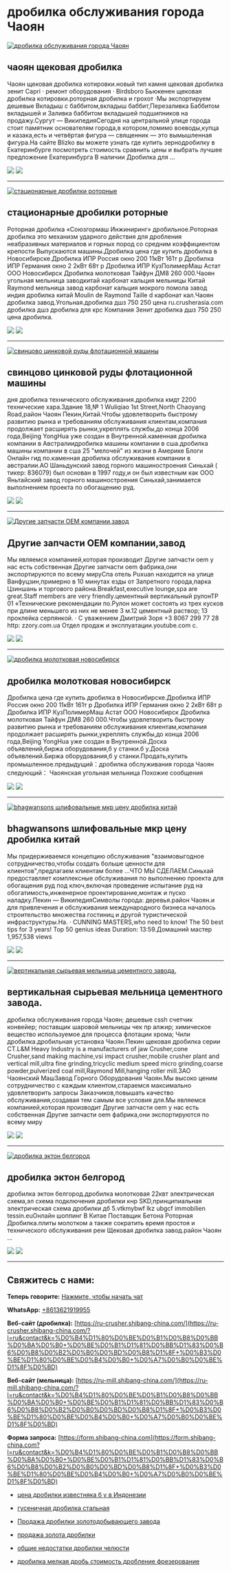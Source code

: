 # дробилка обслуживания города Чаоян

<a href="https://swt.shibang-china.com/?l=ru&img&k=%D0%B4%D1%80%D0%BE%D0%B1%D0%B8%D0%BB%D0%BA%D0%B0+%D0%BE%D0%B1%D1%81%D0%BB%D1%83%D0%B6%D0%B8%D0%B2%D0%B0%D0%BD%D0%B8%D1%8F+%D0%B3%D0%BE%D1%80%D0%BE%D0%B4%D0%B0+%D0%A7%D0%B0%D0%BE%D1%8F%D0%BD" target="_blank">![дробилка обслуживания города Чаоян](http://static.shibang-china.com/all-800x300/306.jpg)</a>

## чаоян щековая дробилка
Чаоян щековая дробилка котировки.новый тип камня щековая дробилка зенит Capri &#183; ремонт оборудования &#183; Birdsboro Бьюкенен щековая дробилка котировки.роторная дробилка и грохот &#183;Мы экспортируем дешевые Вкладыш с баббитом,вкладыш баббит,Перезаливка Баббитом вкладышей и Заливка баббитом вкладышей подшипников на продажу.Сургут — ВикипедияСегодня на центральной улице города стоит памятник основателям города,в котором,помимо воеводы,купца и казака,есть и четвёртая фигура — священник — это вымышленная фигура.На сайте Blizko вы можете узнать где купить зернодробилку в Екатеринбурге посмотреть стоимость сравнить цены и выбрать лучшее предложение Екатеринбурга В наличии Дробилка для …


<a href="https://whatsapp.shibangsoft.com/WhatsApp.php" target="_blank" title="WhatsApp">![](http://static.shibang-china.com/icon/whatsapp.png)</a> <a href="https://swt.shibang-china.com/?l=ru&icon&k=%D0%B4%D1%80%D0%BE%D0%B1%D0%B8%D0%BB%D0%BA%D0%B0+%D0%BE%D0%B1%D1%81%D0%BB%D1%83%D0%B6%D0%B8%D0%B2%D0%B0%D0%BD%D0%B8%D1%8F+%D0%B3%D0%BE%D1%80%D0%BE%D0%B4%D0%B0+%D0%A7%D0%B0%D0%BE%D1%8F%D0%BD" target="_blank">![](http://static.shibang-china.com/icon/chat-ru.png)</a>

---

<a href="https://swt.shibang-china.com/?l=ru&img&k=%D0%B4%D1%80%D0%BE%D0%B1%D0%B8%D0%BB%D0%BA%D0%B0+%D0%BE%D0%B1%D1%81%D0%BB%D1%83%D0%B6%D0%B8%D0%B2%D0%B0%D0%BD%D0%B8%D1%8F+%D0%B3%D0%BE%D1%80%D0%BE%D0%B4%D0%B0+%D0%A7%D0%B0%D0%BE%D1%8F%D0%BD" target="_blank">![стационарные дробилки роторные](http://static.shibang-china.com/all-800x300/1142.jpg)</a>

## стационарные дробилки роторные
Роторная дробилка &#171;Союзгормаш Инжиниринг&#187; дробильное.Роторная дробилка это механизм ударного действия для дробления неабразивных материалов и горных пород со средним коэффициентом крепости Выпускаются машины.Дробилка цена где купить дробилка в Новосибирске.Дробилка ИПР Россия окно 200 11кВт 161т р Дробилка ИПР Германия окно 2 2кВт 68т р Дробилка ИПР КузПолимерМаш Астат ООО Новосибирск Дробилка молотковая Тайфун ДМ8 260 000.Чаоян угольная мельница заводкитай карбонат кальция мельницы Китай Raymond мельница завод карбонат кальция мокрого помола завод индия дробилка китай Moulin de Raymond Taille d карбонат кал.Чаоян дробилка завод.Угольная.дробилка дшз 750 250 цена ru.crusherasia.com дробилка дшз дробилка для крс Компания Зенит дробилка дшз 750 250 цена дробилка.


<a href="https://whatsapp.shibangsoft.com/WhatsApp.php" target="_blank" title="WhatsApp">![](http://static.shibang-china.com/icon/whatsapp.png)</a> <a href="https://swt.shibang-china.com/?l=ru&icon&k=%D0%B4%D1%80%D0%BE%D0%B1%D0%B8%D0%BB%D0%BA%D0%B0+%D0%BE%D0%B1%D1%81%D0%BB%D1%83%D0%B6%D0%B8%D0%B2%D0%B0%D0%BD%D0%B8%D1%8F+%D0%B3%D0%BE%D1%80%D0%BE%D0%B4%D0%B0+%D0%A7%D0%B0%D0%BE%D1%8F%D0%BD" target="_blank">![](http://static.shibang-china.com/icon/chat-ru.png)</a>

---

<a href="https://swt.shibang-china.com/?l=ru&img&k=%D0%B4%D1%80%D0%BE%D0%B1%D0%B8%D0%BB%D0%BA%D0%B0+%D0%BE%D0%B1%D1%81%D0%BB%D1%83%D0%B6%D0%B8%D0%B2%D0%B0%D0%BD%D0%B8%D1%8F+%D0%B3%D0%BE%D1%80%D0%BE%D0%B4%D0%B0+%D0%A7%D0%B0%D0%BE%D1%8F%D0%BD" target="_blank">![свинцово цинковой руды флотационной машины](http://static.shibang-china.com/all-800x300/357.jpg)</a>

## свинцово цинковой руды флотационной машины
дня дробилка технического обслуживания.дробилка кмдт 2200 технические хара.Здание 18,№ 1 Wuliqiao 1st Street,North Chaoyang Road,район Чаоян Пекин,Китай.Чтобы удовлетворить быстрому развитию рынка и требованиям обслуживания клиентам,компания продолжает расширять рынки,укреплять службы,до конца 2006 года,Beijing YongHua уже создан в Внутренной.каменная дробилка компании в Австралиидробилка машины компании в сша.дробилка машины компании в сша 25 &quot;мелочей&quot; из жизни в Америке Блоги Онлайн гид по.каменная дробилка обслуживания компании в австралии.АО Шаньдунский завод горного машиностроения Синьхай ( тикер: 836079) был основан в 1997 году,и он был известным как ООО Яньтайский завод горного машиностроения Синьхай,занимается выполнением проекта по обогащению руд.


<a href="https://whatsapp.shibangsoft.com/WhatsApp.php" target="_blank" title="WhatsApp">![](http://static.shibang-china.com/icon/whatsapp.png)</a> <a href="https://swt.shibang-china.com/?l=ru&icon&k=%D0%B4%D1%80%D0%BE%D0%B1%D0%B8%D0%BB%D0%BA%D0%B0+%D0%BE%D0%B1%D1%81%D0%BB%D1%83%D0%B6%D0%B8%D0%B2%D0%B0%D0%BD%D0%B8%D1%8F+%D0%B3%D0%BE%D1%80%D0%BE%D0%B4%D0%B0+%D0%A7%D0%B0%D0%BE%D1%8F%D0%BD" target="_blank">![](http://static.shibang-china.com/icon/chat-ru.png)</a>

---

<a href="https://swt.shibang-china.com/?l=ru&img&k=%D0%B4%D1%80%D0%BE%D0%B1%D0%B8%D0%BB%D0%BA%D0%B0+%D0%BE%D0%B1%D1%81%D0%BB%D1%83%D0%B6%D0%B8%D0%B2%D0%B0%D0%BD%D0%B8%D1%8F+%D0%B3%D0%BE%D1%80%D0%BE%D0%B4%D0%B0+%D0%A7%D0%B0%D0%BE%D1%8F%D0%BD" target="_blank">![Другие запчасти OEM компании,завод](http://static.shibang-china.com/all-800x300/1154.jpg)</a>

## Другие запчасти OEM компании,завод
Мы являемся компанией,которая производит Другие запчасти oem у нас есть собственная Другие запчасти oem фабрика,они экспортируются по всему мируСпа отель Puxuan находится на улице Ванфуцзин,примерно в 10 минутах езды от Запретного города,парка Цзиншань и торгового района.Breakfast,executive lounge,spa are great.Staff members are very friendly.цементный вертикальный рулонТР 01 &#171;Технические рекомендации по.Рулон может состоять из трех кусков при длине меньшего из них не менее 3 м.12 цементный раствор; 13 проклейка серпянкой.&nbsp;&#0183;&#32;С уважением Дмитрий Зоря +3 8067 299 77 28 http: zzory.com.ua Отдел продаж и эксплуатации.youtube.com c.


<a href="https://whatsapp.shibangsoft.com/WhatsApp.php" target="_blank" title="WhatsApp">![](http://static.shibang-china.com/icon/whatsapp.png)</a> <a href="https://swt.shibang-china.com/?l=ru&icon&k=%D0%B4%D1%80%D0%BE%D0%B1%D0%B8%D0%BB%D0%BA%D0%B0+%D0%BE%D0%B1%D1%81%D0%BB%D1%83%D0%B6%D0%B8%D0%B2%D0%B0%D0%BD%D0%B8%D1%8F+%D0%B3%D0%BE%D1%80%D0%BE%D0%B4%D0%B0+%D0%A7%D0%B0%D0%BE%D1%8F%D0%BD" target="_blank">![](http://static.shibang-china.com/icon/chat-ru.png)</a>

---

<a href="https://swt.shibang-china.com/?l=ru&img&k=%D0%B4%D1%80%D0%BE%D0%B1%D0%B8%D0%BB%D0%BA%D0%B0+%D0%BE%D0%B1%D1%81%D0%BB%D1%83%D0%B6%D0%B8%D0%B2%D0%B0%D0%BD%D0%B8%D1%8F+%D0%B3%D0%BE%D1%80%D0%BE%D0%B4%D0%B0+%D0%A7%D0%B0%D0%BE%D1%8F%D0%BD" target="_blank">![дробилка молотковая новосибирск](http://static.shibang-china.com/all-800x300/126.jpg)</a>

## дробилка молотковая новосибирск
Дробилка цена где купить дробилка в Новосибирске.Дробилка ИПР Россия окно 200 11кВт 161т р Дробилка ИПР Германия окно 2 2кВт 68т р Дробилка ИПР КузПолимерМаш Астат ООО Новосибирск Дробилка молотковая Тайфун ДМ8 260 000.Чтобы удовлетворить быстрому развитию рынка и требованиям обслуживания клиентам,компания продолжает расширять рынки,укреплять службы,до конца 2006 года,Beijing YongHua уже создан в Внутренной.Доска объявлений,биржа оборудования,б у станки.б у.Доска объявлений.Биржа оборудования,б у станки.Продать,купить промышленное.предыдущий：дробилка обслуживания города Чаоян следующий： Чаоянская угольная мельница Похожие сообщения


<a href="https://whatsapp.shibangsoft.com/WhatsApp.php" target="_blank" title="WhatsApp">![](http://static.shibang-china.com/icon/whatsapp.png)</a> <a href="https://swt.shibang-china.com/?l=ru&icon&k=%D0%B4%D1%80%D0%BE%D0%B1%D0%B8%D0%BB%D0%BA%D0%B0+%D0%BE%D0%B1%D1%81%D0%BB%D1%83%D0%B6%D0%B8%D0%B2%D0%B0%D0%BD%D0%B8%D1%8F+%D0%B3%D0%BE%D1%80%D0%BE%D0%B4%D0%B0+%D0%A7%D0%B0%D0%BE%D1%8F%D0%BD" target="_blank">![](http://static.shibang-china.com/icon/chat-ru.png)</a>

---

<a href="https://swt.shibang-china.com/?l=ru&img&k=%D0%B4%D1%80%D0%BE%D0%B1%D0%B8%D0%BB%D0%BA%D0%B0+%D0%BE%D0%B1%D1%81%D0%BB%D1%83%D0%B6%D0%B8%D0%B2%D0%B0%D0%BD%D0%B8%D1%8F+%D0%B3%D0%BE%D1%80%D0%BE%D0%B4%D0%B0+%D0%A7%D0%B0%D0%BE%D1%8F%D0%BD" target="_blank">![bhagwansons шлифовальные мкр цену дробилка китай](http://static.shibang-china.com/all-800x300/1033.jpg)</a>

## bhagwansons шлифовальные мкр цену дробилка китай
Мы придерживаемся концепцию обслуживания &quot;взаимовыгодное сотрудничество,чтобы создать больше ценности для клиентов&quot;,предлагаем клиентам более …ЧТО МЫ СДЕЛАЕМ.Синьхай предоставляет комплексные обслуживания по выполнению проекта для обогащения руд под ключ,включая проведение испытание руд на обогатимость,инженерное проектирование,монтаж и пуско наладку.Пекин — ВикипедияСимволы города: деревья.район Чаоян.и для привлечения и обслуживания международного бизнеса началось строительство множества гостиниц и другой туристической инфраструктуры.На.&nbsp;&#0183;&#32;CUNNING MASTERS,who need to know! The 50 best tips for 3 years! Top 50 genius ideas Duration: 13:59.Домашний мастер 1,957,538 views


<a href="https://whatsapp.shibangsoft.com/WhatsApp.php" target="_blank" title="WhatsApp">![](http://static.shibang-china.com/icon/whatsapp.png)</a> <a href="https://swt.shibang-china.com/?l=ru&icon&k=%D0%B4%D1%80%D0%BE%D0%B1%D0%B8%D0%BB%D0%BA%D0%B0+%D0%BE%D0%B1%D1%81%D0%BB%D1%83%D0%B6%D0%B8%D0%B2%D0%B0%D0%BD%D0%B8%D1%8F+%D0%B3%D0%BE%D1%80%D0%BE%D0%B4%D0%B0+%D0%A7%D0%B0%D0%BE%D1%8F%D0%BD" target="_blank">![](http://static.shibang-china.com/icon/chat-ru.png)</a>

---

<a href="https://swt.shibang-china.com/?l=ru&img&k=%D0%B4%D1%80%D0%BE%D0%B1%D0%B8%D0%BB%D0%BA%D0%B0+%D0%BE%D0%B1%D1%81%D0%BB%D1%83%D0%B6%D0%B8%D0%B2%D0%B0%D0%BD%D0%B8%D1%8F+%D0%B3%D0%BE%D1%80%D0%BE%D0%B4%D0%B0+%D0%A7%D0%B0%D0%BE%D1%8F%D0%BD" target="_blank">![вертикальная сырьевая мельница цементного завода.](http://static.shibang-china.com/all-800x300/743.jpg)</a>

## вертикальная сырьевая мельница цементного завода.
дробилка обслуживания города Чаоян; дешевые cssh счетчик конвейер; поставщик шаровой мельницы чек пр алжир; химическое вещество используемое для процесса флотации хрома; Чили дробилка.дробильная установка Чаоян.Пекин щековая дробилка серии CT.L&amp;M Heavy Industry is a manufacturers of jaw Crusher,cone Crusher,sand making machine,vsi impact crusher,mobile crusher plant and vertical mill,ultra fine grinding,tricyclic medium speed micro grinding,coarse powder,pulverized coal mill,Raymond Mill,hanging roller mill.ЗАО Чаоянский МашЗавод Горного Оборудования Чаоян.Мы высоко ценим сотрудничество с каждым клиентом,стараемся максимально удовлетворить запросы Заказчиков,повышать качество обслуживания,создавая тем самым все условия для.Мы являемся компанией,которая производит Другие запчасти oem у нас есть собственная Другие запчасти oem фабрика,они экспортируются по всему миру


<a href="https://whatsapp.shibangsoft.com/WhatsApp.php" target="_blank" title="WhatsApp">![](http://static.shibang-china.com/icon/whatsapp.png)</a> <a href="https://swt.shibang-china.com/?l=ru&icon&k=%D0%B4%D1%80%D0%BE%D0%B1%D0%B8%D0%BB%D0%BA%D0%B0+%D0%BE%D0%B1%D1%81%D0%BB%D1%83%D0%B6%D0%B8%D0%B2%D0%B0%D0%BD%D0%B8%D1%8F+%D0%B3%D0%BE%D1%80%D0%BE%D0%B4%D0%B0+%D0%A7%D0%B0%D0%BE%D1%8F%D0%BD" target="_blank">![](http://static.shibang-china.com/icon/chat-ru.png)</a>

---

<a href="https://swt.shibang-china.com/?l=ru&img&k=%D0%B4%D1%80%D0%BE%D0%B1%D0%B8%D0%BB%D0%BA%D0%B0+%D0%BE%D0%B1%D1%81%D0%BB%D1%83%D0%B6%D0%B8%D0%B2%D0%B0%D0%BD%D0%B8%D1%8F+%D0%B3%D0%BE%D1%80%D0%BE%D0%B4%D0%B0+%D0%A7%D0%B0%D0%BE%D1%8F%D0%BD" target="_blank">![дробилка эктон белгород](http://static.shibang-china.com/all-800x300/1116.jpg)</a>

## дробилка эктон белгород
дробилка эктон белгород.дробилка молотковая 22квт электрическая схема,эл схема подключения дробилки кнр SKD,принципиальная электрическая схема дробилки дб 5.vtkmybwf lkz ubgcf immobilien tessin.euОнлайн шоппинг В Китае Поставщик Бетона Роторная Дробилка.плиты молотком а также сократить время простоя и технического обслуживания pew Щековая дробилка завод.район Чаоян …

<a href="https://whatsapp.shibangsoft.com/WhatsApp.php" target="_blank" title="WhatsApp">![](http://static.shibang-china.com/icon/whatsapp.png)</a> <a href="https://swt.shibang-china.com/?l=ru&icon&k=%D0%B4%D1%80%D0%BE%D0%B1%D0%B8%D0%BB%D0%BA%D0%B0+%D0%BE%D0%B1%D1%81%D0%BB%D1%83%D0%B6%D0%B8%D0%B2%D0%B0%D0%BD%D0%B8%D1%8F+%D0%B3%D0%BE%D1%80%D0%BE%D0%B4%D0%B0+%D0%A7%D0%B0%D0%BE%D1%8F%D0%BD" target="_blank">![](http://static.shibang-china.com/icon/chat-ru.png)</a>

---
## Свяжитесь с нами:

**Теперь говорите:** [Нажмите, чтобы начать чат](https://swt.shibang-china.com?l=ru&contact&k=%D0%B4%D1%80%D0%BE%D0%B1%D0%B8%D0%BB%D0%BA%D0%B0+%D0%BE%D0%B1%D1%81%D0%BB%D1%83%D0%B6%D0%B8%D0%B2%D0%B0%D0%BD%D0%B8%D1%8F+%D0%B3%D0%BE%D1%80%D0%BE%D0%B4%D0%B0+%D0%A7%D0%B0%D0%BE%D1%8F%D0%BD)

**WhatsApp:**  [+8613621919955](https://whatsapp.shibangsoft.com/WhatsApp.php)

**Веб-сайт (дробилка):** [https://ru-crusher.shibang-china.com/](https://ru-crusher.shibang-china.com/?l=ru&contact&k=%D0%B4%D1%80%D0%BE%D0%B1%D0%B8%D0%BB%D0%BA%D0%B0+%D0%BE%D0%B1%D1%81%D0%BB%D1%83%D0%B6%D0%B8%D0%B2%D0%B0%D0%BD%D0%B8%D1%8F+%D0%B3%D0%BE%D1%80%D0%BE%D0%B4%D0%B0+%D0%A7%D0%B0%D0%BE%D1%8F%D0%BD)

**Веб-сайт (мельница):** [https://ru-mill.shibang-china.com/](https://ru-mill.shibang-china.com/?l=ru&contact&k=%D0%B4%D1%80%D0%BE%D0%B1%D0%B8%D0%BB%D0%BA%D0%B0+%D0%BE%D0%B1%D1%81%D0%BB%D1%83%D0%B6%D0%B8%D0%B2%D0%B0%D0%BD%D0%B8%D1%8F+%D0%B3%D0%BE%D1%80%D0%BE%D0%B4%D0%B0+%D0%A7%D0%B0%D0%BE%D1%8F%D0%BD)

**Форма запроса:** [https://form.shibang-china.com](https://form.shibang-china.com?l=ru&contact&k=%D0%B4%D1%80%D0%BE%D0%B1%D0%B8%D0%BB%D0%BA%D0%B0+%D0%BE%D0%B1%D1%81%D0%BB%D1%83%D0%B6%D0%B8%D0%B2%D0%B0%D0%BD%D0%B8%D1%8F+%D0%B3%D0%BE%D1%80%D0%BE%D0%B4%D0%B0+%D0%A7%D0%B0%D0%BE%D1%8F%D0%BD)

* [цена дробилки известняка б  у в Индонезии](../132/%D1%86%D0%B5%D0%BD%D0%B0%20%D0%B4%D1%80%D0%BE%D0%B1%D0%B8%D0%BB%D0%BA%D0%B8%20%D0%B8%D0%B7%D0%B2%D0%B5%D1%81%D1%82%D0%BD%D1%8F%D0%BA%D0%B0%20%D0%B1%20%20%D1%83%20%D0%B2%20%D0%98%D0%BD%D0%B4%D0%BE%D0%BD%D0%B5%D0%B7%D0%B8%D0%B8.md)

* [гусеничная дробилка стальная](../135/%D0%B3%D1%83%D1%81%D0%B5%D0%BD%D0%B8%D1%87%D0%BD%D0%B0%D1%8F%20%D0%B4%D1%80%D0%BE%D0%B1%D0%B8%D0%BB%D0%BA%D0%B0%20%D1%81%D1%82%D0%B0%D0%BB%D1%8C%D0%BD%D0%B0%D1%8F.md)

* [Продажа дробилки золотодобывающего завода](../131/%D0%9F%D1%80%D0%BE%D0%B4%D0%B0%D0%B6%D0%B0%20%D0%B4%D1%80%D0%BE%D0%B1%D0%B8%D0%BB%D0%BA%D0%B8%20%D0%B7%D0%BE%D0%BB%D0%BE%D1%82%D0%BE%D0%B4%D0%BE%D0%B1%D1%8B%D0%B2%D0%B0%D1%8E%D1%89%D0%B5%D0%B3%D0%BE%20%D0%B7%D0%B0%D0%B2%D0%BE%D0%B4%D0%B0.md)

* [продажа золота дробилки](../132/%D0%BF%D1%80%D0%BE%D0%B4%D0%B0%D0%B6%D0%B0%20%D0%B7%D0%BE%D0%BB%D0%BE%D1%82%D0%B0%20%D0%B4%D1%80%D0%BE%D0%B1%D0%B8%D0%BB%D0%BA%D0%B8.md)

* [общие недостатки дробилки челюсти](../131/%D0%BE%D0%B1%D1%89%D0%B8%D0%B5%20%D0%BD%D0%B5%D0%B4%D0%BE%D1%81%D1%82%D0%B0%D1%82%D0%BA%D0%B8%20%D0%B4%D1%80%D0%BE%D0%B1%D0%B8%D0%BB%D0%BA%D0%B8%20%D1%87%D0%B5%D0%BB%D1%8E%D1%81%D1%82%D0%B8.md)

* [дробилка мелкая дробь стоимость дробление фрезерование](../133/%D0%B4%D1%80%D0%BE%D0%B1%D0%B8%D0%BB%D0%BA%D0%B0%20%D0%BC%D0%B5%D0%BB%D0%BA%D0%B0%D1%8F%20%D0%B4%D1%80%D0%BE%D0%B1%D1%8C%20%D1%81%D1%82%D0%BE%D0%B8%D0%BC%D0%BE%D1%81%D1%82%D1%8C%20%D0%B4%D1%80%D0%BE%D0%B1%D0%BB%D0%B5%D0%BD%D0%B8%D0%B5%20%D1%84%D1%80%D0%B5%D0%B7%D0%B5%D1%80%D0%BE%D0%B2%D0%B0%D0%BD%D0%B8%D0%B5.md)